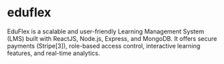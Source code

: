 # eduflex
EduFlex is a scalable and user-friendly Learning  Management System (LMS) built with ReactJS, Node.js, Express, and  MongoDB. It offers secure payments (Stripe[3]), role-based access  control, interactive learning features, and real-time analytics. 
